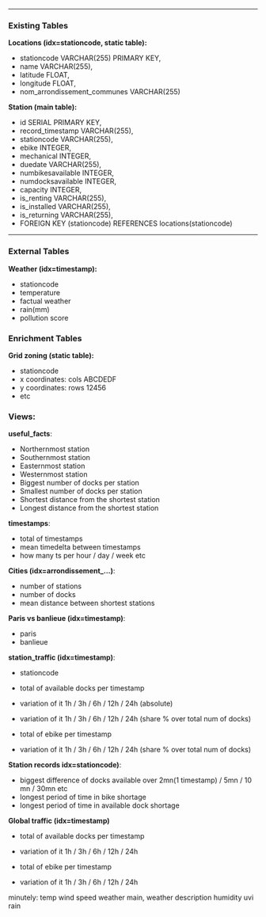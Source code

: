 
---
### **Existing Tables**

**Locations (idx=stationcode, static table):**
- stationcode VARCHAR(255) PRIMARY KEY,
- name VARCHAR(255),
- latitude FLOAT,
- longitude FLOAT,
- nom_arrondissement_communes VARCHAR(255)

**Station (main table):**
- id SERIAL PRIMARY KEY,
- record_timestamp VARCHAR(255),
- stationcode VARCHAR(255),
- ebike INTEGER,
- mechanical INTEGER,
- duedate VARCHAR(255),
- numbikesavailable INTEGER,
- numdocksavailable INTEGER,
- capacity INTEGER,
- is_renting VARCHAR(255),
- is_installed VARCHAR(255),
- is_returning VARCHAR(255),
- FOREIGN KEY (stationcode) REFERENCES locations(stationcode)

---

### **External Tables**
**Weather (idx=timestamp):**
- stationcode
- temperature
- factual weather
- rain(mm)
- pollution score

### **Enrichment Tables**

**Grid zoning (static table):**
- stationcode
- x coordinates: cols ABCDEDF
- y coordinates: rows 12456 
- etc


### **Views:**

**useful_facts**:
- Northernmost station
- Southernmost station
- Easternmost station
- Westernmost station
- Biggest number of docks per station
- Smallest number of docks per station
- Shortest distance from the shortest station
- Longest distance from the shortest station

**timestamps**: 
- total of timestamps
- mean timedelta between timestamps
- how many ts per hour / day / week etc



**Cities (idx=arrondissement_...)**:
- number of stations
- number of docks
- mean distance between shortest stations


**Paris vs banlieue (idx=timestamp)**:
- paris
- banlieue

**station_traffic (idx=timestamp)**:
- stationcode
- total of available docks per timestamp
- variation of it 1h / 3h / 6h / 12h / 24h (absolute)
- variation of it 1h / 3h / 6h / 12h / 24h (share % over total num of docks)


- total of ebike per timestamp
- variation of it 1h / 3h / 6h / 12h / 24h (share % over total num of docks)



**Station records idx=stationcode)**:
- biggest difference of docks available over 2mn(1 timestamp) / 5mn / 10 mn / 30mn etc
- longest period of time in bike shortage
- longest period of time in available dock shortage



**Global traffic (idx=timestamp)**
- total of available docks per timestamp
- variation of it 1h / 3h / 6h / 12h / 24h

- total of ebike per timestamp
- variation of it 1h / 3h / 6h / 12h / 24h

minutely:
temp
wind speed
weather main, 
weather description
humidity
uvi
rain